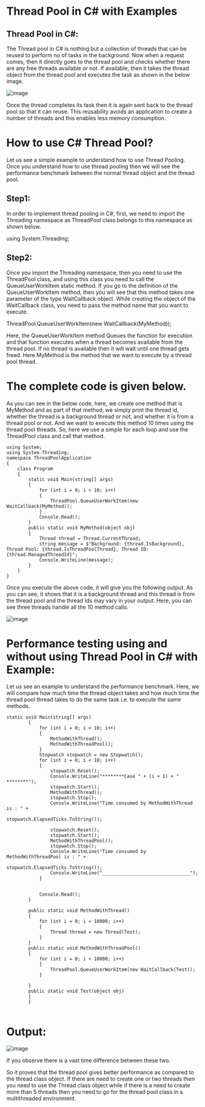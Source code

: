 # Thread Pool in C# with Examples

## Thread Pool in C#:
The Thread pool in C# is nothing but a collection of threads that can be reused to perform no of tasks in the background. Now when a request comes, then it directly goes to the thread pool and checks whether there are any free threads available or not. If available, then it takes the thread object from the thread pool and executes the task as shown in the below image.

![image](https://user-images.githubusercontent.com/11813841/194757098-e55c04bf-5611-4c3c-a12b-b8a2abd765b1.png)

Once the thread completes its task then it is again sent back to the thread pool so that it can reuse. This reusability avoids an application to create a number of threads and this enables less memory consumption.


# How to use C# Thread Pool?
Let us see a simple example to understand how to use Thread Pooling. Once you understand how to use thread pooling then we will see the performance benchmark between the normal thread object and the thread pool.

## Step1:
In order to implement thread pooling in C#, first, we need to import the Threading namespace as ThreadPool class belongs to this namespace as shown below.

using System.Threading;

## Step2:
Once you import the Threading namespace, then you need to use the ThreadPool class, and using this class you need to call the QueueUserWorkItem static method. If you go to the definition of the QueueUserWorkItem method, then you will see that this method takes one parameter of the type WaitCallback object. While creating the object of the WaitCallback class, you need to pass the method name that you want to execute.

ThreadPool.QueueUserWorkItem(new WaitCallback(MyMethod));

Here, the QueueUserWorkItem method Queues the function for execution and that function executes when a thread becomes available from the thread pool. If no thread is available then it will wait until one thread gets freed. Here MyMethod is the method that we want to execute by a thread pool thread.

# The complete code is given below.
As you can see in the below code, here, we create one method that is MyMethod and as part of that method, we simply print the thread id, whether the thread is a background thread or not, and whether it is from a thread pool or not. And we want to execute this method 10 times using the thread pool threads. So, here we use a simple for each loop and use the ThreadPool class and call that method.

```
using System;
using System.Threading;
namespace ThreadPoolApplication
{
    class Program
    {
        static void Main(string[] args)
        {
            for (int i = 0; i < 10; i++)
            {
                ThreadPool.QueueUserWorkItem(new WaitCallback(MyMethod));
            }
            Console.Read();
        }
        public static void MyMethod(object obj)
        {
            Thread thread = Thread.CurrentThread;
            string message = $"Background: {thread.IsBackground}, Thread Pool: {thread.IsThreadPoolThread}, Thread ID: {thread.ManagedThreadId}";
            Console.WriteLine(message);
        }
    }
}
```
Once you execute the above code, it will give you the following output. As you can see, it shows that it is a background thread and this thread is from the thread pool and the thread Ids may vary in your output. Here, you can see three threads handle all the 10 method calls.

![image](https://user-images.githubusercontent.com/11813841/194757344-605a1d23-90e6-49b2-8056-7b54bb01decc.png)

# Performance testing using and without using Thread Pool in C# with Example:
Let us see an example to understand the performance benchmark. Here, we will compare how much time the thread object takes and how much time the thread pool thread takes to do the same task i.e. to execute the same methods.

```
static void Main(string[] args)
        {
            for (int i = 0; i < 10; i++)
            {
                MethodWithThread();
                MethodWithThreadPool();
            }
            Stopwatch stopwatch = new Stopwatch();
            for (int i = 0; i < 10; i++)
            {
                stopwatch.Reset();
                Console.WriteLine("********Case " + (i + 1) + " ********");
                stopwatch.Start();
                MethodWithThread();
                stopwatch.Stop();
                Console.WriteLine("Time consumed by MethodWithThread is : " +
                                     stopwatch.ElapsedTicks.ToString());

                stopwatch.Reset();
                stopwatch.Start();
                MethodWithThreadPool();
                stopwatch.Stop();
                Console.WriteLine("Time consumed by MethodWithThreadPool is : " +
                                     stopwatch.ElapsedTicks.ToString());
                Console.WriteLine("________________________________");
            }


            Console.Read();
        }

        public static void MethodWithThread()
        {
            for (int i = 0; i < 10000; i++)
            {
                Thread thread = new Thread(Test);
            }
        }
        public static void MethodWithThreadPool()
        {
            for (int i = 0; i < 10000; i++)
            {
                ThreadPool.QueueUserWorkItem(new WaitCallback(Test));
            }

        }
        public static void Test(object obj)
        {
        }
        
```
# Output:
![image](https://user-images.githubusercontent.com/11813841/194757504-0215204c-9a67-4dfd-a30a-d51fb30b5243.png)

 If you observe there is a vast time difference between these two.
 
So it proves that the thread pool gives better performance as compared to the thread class object. If there are need to create one or two threads then you need to use the Thread class object while if there is a need to create more than 5 threads then you need to go for the thread pool class in a multithreaded environment.
